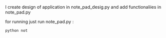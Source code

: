 I create design of application in note_pad_desig.py and add functionaliies in note_pad.py

for running just run note_pad.py :

```
python not
```